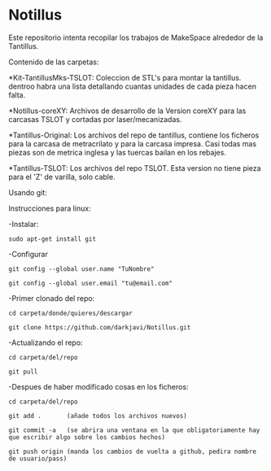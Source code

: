Notillus
========

Este repositorio intenta recopilar los trabajos de MakeSpace alrededor de la Tantillus.

Contenido de las carpetas:

*Kit-TantillusMks-TSLOT:
Coleccion de STL's para montar la tantillus. dentroo habra una lista detallando cuantas unidades de cada pieza hacen falta.

*Notillus-coreXY:
Archivos de desarrollo de la Version coreXY para las carcasas TSLOT y cortadas por laser/mecanizadas.

*Tantillus-Original:
Los archivos del repo de tantillus, contiene los ficheros para la carcasa de metracrilato y para la carcasa impresa. Casi todas mas piezas son de metrica inglesa y las tuercas bailan en los rebajes.

*Tantillus-TSLOT:
Los archivos del repo TSLOT. Esta version no tiene pieza para el 'Z' de varilla, solo cable.



Usando git:

Instrucciones para linux:

-Instalar:

	sudo apt-get install git

-Configurar

	git config --global user.name "TuNombre"

	git config --global user.email "tu@email.com"

-Primer clonado del repo:

	cd carpeta/donde/quieres/descargar

	git clone https://github.com/darkjavi/Notillus.git

-Actualizando el repo:

	cd carpeta/del/repo

	git pull

-Despues de haber modificado cosas en los ficheros:

	cd carpeta/del/repo

	git add .       (añade todos los archivos nuevos)

	git commit -a	(se abrira una ventana en la que obligatoriamente hay que escribir algo sobre los cambios hechos)

	git push origin (manda los cambios de vuelta a github, pedira nombre de usuario/pass)
